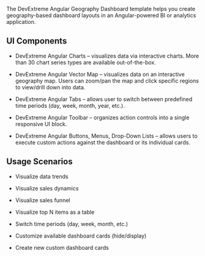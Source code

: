 The DevExtreme Angular Geography Dashboard template helps you create geography-based dashboard layouts in an Angular-powered BI or analytics application. 

## UI Components  

- DevExtreme Angular Charts – visualizes data via interactive charts. More than 30 chart series types are available out-of-the-box. 

- DevExtreme Angular Vector Map – visualizes data on an interactive geography map. Users can zoom/pan the map and click specific regions to view/drill down into data. 

- DevExtreme Angular Tabs – allows user to switch between predefined time periods (day, week, month, year, etc.).  

- DevExtreme Angular Toolbar – organizes action controls into a single responsive UI block. 

- DevExtreme Angular Buttons, Menus, Drop-Down Lists – allows users to execute custom actions against the dashboard or its individual cards. 

## Usage Scenarios 

- Visualize data trends  

- Visualize sales dynamics 

- Visualize sales funnel 

- Visualize top N items as a table 

- Switch time periods (day, week, month, etc.)  

- Customize available dashboard cards (hide/display) 

- Create new custom dashboard cards 